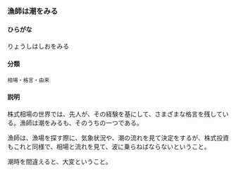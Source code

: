 <div style="display:none;">

## [あ行](securities-terms?id=あ行)
## [か行](securities-terms?id=か行)
## [さ行](securities-terms?id=さ行)
## [た行](securities-terms?id=た行)
## [な行](securities-terms?id=な行)
## [は行](securities-terms?id=は行)
## [ま行](securities-terms?id=ま行)
## [や行](securities-terms?id=や行)
## [ら行](securities-terms?id=ら行)

</div>

### 漁師は潮をみる

#### ひらがな

りょうしはしおをみる

#### 分類

`相場・格言・由来`

#### 説明

株式相場の世界では、先人が、その経験を基にして、さまざまな格言を残している。漁師は潮をみるも、そのうちの一つである。
 
漁師は、漁場を探す際に、気象状況や、潮の流れを見て決定をするが、株式投資もこれと同様で、相場と流れを見て、波に乗らねばならないということ。
 
潮時を間違えると、大変ということ。

<div style="display:none;">

## [わ行](securities-terms?id=わ行)
## [英数字・記号](securities-terms?id=英数字・記号)

</div>

